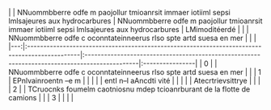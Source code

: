 |    | NNuommbberre odfe m paojollur tmioanrsit immaer iotiiml sepsi lmlsajeures aux hydrocarbures   | NNuommbberre odfe m paojollur tmioanrsit immaer iotiiml sepsi lmlsajeures aux hydrocarbures   | LMimoditéerdé   |
|    | NNuommbberre odfe c oconntateinneerus rlso spte artd suesa en mer                             |                                                                                               |                 |
|---:|:----------------------------------------------------------------------------------------------|:----------------------------------------------------------------------------------------------|:----------------|
|  0 |                                                                                               | NNuommbberre odfe c oconntateinneerus rlso spte artd suesa en mer                             |                 |
|  1 | EPnlvainroentn –e m                                                                           |                                                                                               |                 |
|    | entI n–l aAncdti vité                                                                         |                                                                                               |                 |
|    | Atecrtrievsittrye                                                                             |                                                                                               |                 |
|  2 |                                                                                               | TCruocnks foumelm caotniosnu mdep tcioanrburant de la flotte de camions                       |                 |
|  3 |                                                                                               |                                                                                               |                 |